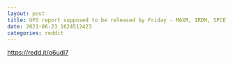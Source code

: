 ```yaml
--- 
layout: post 
title: UFO report supposed to be released by Friday - MAXR, IRDM, SPCE will benefit 
date: 2021-06-23 1624512423 
categories: reddit 
--- 
```

https://redd.it/o6udl7